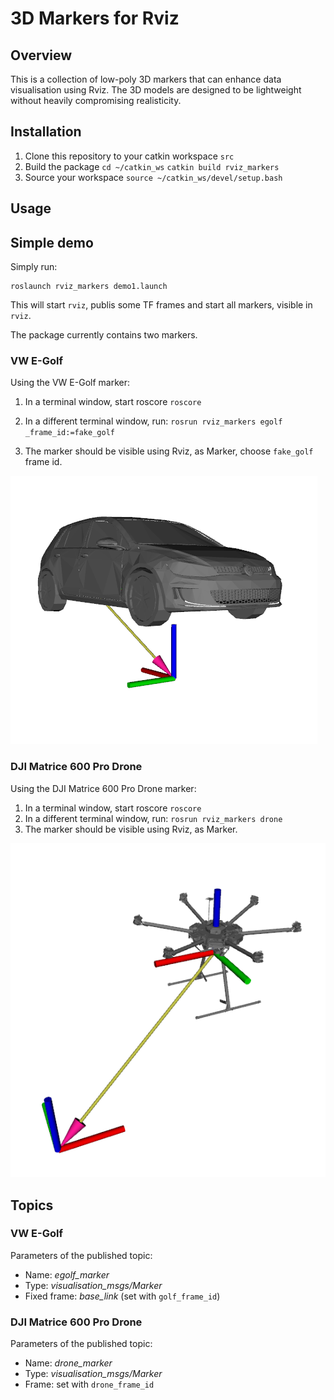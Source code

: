# 3D Markers for Rviz

## Overview
This is a collection of low-poly 3D markers that can enhance data visualisation using Rviz. The 3D models are designed to be lightweight without heavily compromising realisticity.

## Installation

1. Clone this repository to your catkin workspace `src`
2. Build the package
`cd ~/catkin_ws`
`catkin build rviz_markers`
3. Source your workspace
`source ~/catkin_ws/devel/setup.bash`

## Usage

## Simple demo

Simply run:
```
roslaunch rviz_markers demo1.launch 
```
This will start `rviz`, publis some TF frames and start all markers, visible in `rviz`.

The package currently contains two markers. 
### VW E-Golf
Using the VW E-Golf marker:
1. In a terminal window, start roscore
`roscore`
2. In a different terminal window, run:
`rosrun rviz_markers egolf _frame_id:=fake_golf`

3. The marker should be visible using Rviz, as Marker, choose `fake_golf` frame id. 

![](img/egolf01.png)

### DJI Matrice 600 Pro Drone
Using the DJI Matrice 600 Pro Drone marker:
1. In a terminal window, start roscore
`roscore`
2. In a different terminal window, run:
`rosrun rviz_markers drone`
3. The marker should be visible using Rviz, as Marker. 

![](img/drone01.png)

## Topics
### VW E-Golf
Parameters of the published topic:
* Name: *egolf_marker*
* Type: *visualisation_msgs/Marker*
* Fixed frame: *base_link* (set with `golf_frame_id`)

### DJI Matrice 600 Pro Drone
Parameters of the published topic:
* Name: *drone_marker*
* Type: *visualisation_msgs/Marker*
* Frame: set with `drone_frame_id`

